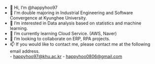 - 👋 Hi, I’m @happyhoo97
- 🏫 I'm double majoring in Industrial Engineering and Software Convergence at Kyunghee University.
- 👀 I’m interested in Data analysis based on statistics and machine learning.
- 🌱 I’m currently learning Cloud Service. (AWS, Naver)
- 💞️ I’m looking to collaborate on ERP, RPA projects.
- 📫 If you would like to contact me, please contact me at the following email address.  
      - happyhoo97@khu.ac.kr
      - happyhoo0806@gmail.com

<!---
happyhoo97/happyhoo97 is a ✨ special ✨ repository because its `README.md` (this file) appears on your GitHub profile.
You can click the Preview link to take a look at your changes.
--->
